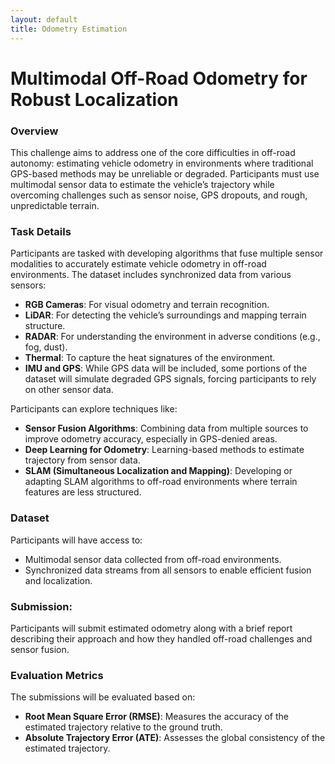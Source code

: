 ```yaml
---
layout: default
title: Odometry Estimation
---
```


# Multimodal Off-Road Odometry for Robust Localization

### Overview
This challenge aims to address one of the core difficulties in off-road autonomy: estimating vehicle odometry in environments where traditional GPS-based methods may be unreliable or degraded. Participants must use multimodal sensor data to estimate the vehicle’s trajectory while overcoming challenges such as sensor noise, GPS dropouts, and rough, unpredictable terrain.

### Task Details
Participants are tasked with developing algorithms that fuse multiple sensor modalities to accurately estimate vehicle odometry in off-road environments. The dataset includes synchronized data from various sensors:
- **RGB Cameras**: For visual odometry and terrain recognition.
- **LiDAR**: For detecting the vehicle’s surroundings and mapping terrain structure.
- **RADAR**: For understanding the environment in adverse conditions (e.g., fog, dust).
- **Thermal**: To capture the heat signatures of the environment.
- **IMU and GPS**: While GPS data will be included, some portions of the dataset will simulate degraded GPS signals, forcing participants to rely on other sensor data.

Participants can explore techniques like:
- **Sensor Fusion Algorithms**: Combining data from multiple sources to improve odometry accuracy, especially in GPS-denied areas.
- **Deep Learning for Odometry**: Learning-based methods to estimate trajectory from sensor data.
- **SLAM (Simultaneous Localization and Mapping)**: Developing or adapting SLAM algorithms to off-road environments where terrain features are less structured.

### Dataset
Participants will have access to:
- Multimodal sensor data collected from off-road environments.
- Synchronized data streams from all sensors to enable efficient fusion and localization.

### Submission: 
Participants will submit estimated odometry along with a brief report describing their approach and how they handled off-road challenges and sensor fusion.


### Evaluation Metrics
The submissions will be evaluated based on:
- **Root Mean Square Error (RMSE)**: Measures the accuracy of the estimated trajectory relative to the ground truth.
- **Absolute Trajectory Error (ATE)**: Assesses the global consistency of the estimated trajectory.